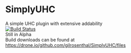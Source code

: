 # SimplyUHC
A simple UHC plugin with extensive addability
<br>
[![Build Status](https://drone.io/github.com/gilrosenthal/SimplyUHC/status.png)](https://drone.io/github.com/gilrosenthal/SimplyUHC/latest)
<br>
Still in Alpha
<br>
Build downloads can be found at https://drone.io/github.com/gilrosenthal/SimplyUHC/files
